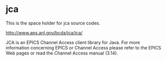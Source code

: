 # jca

This is the space holder for jca source codes. 


http://www.aps.anl.gov/bcda/jca/jca/

JCA is an EPICS Channel Access client library for Java. 
For more information concerning EPICS or Channel Access please refer 
to the EPICS Web pages or read the Channel Access manual (3.14).
